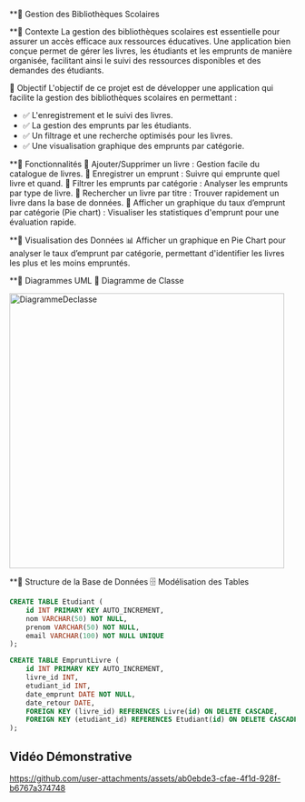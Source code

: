 **📌 Gestion des Bibliothèques Scolaires

**📌 Contexte
La gestion des bibliothèques scolaires est essentielle pour assurer un accès efficace aux ressources éducatives. Une application bien conçue permet de gérer les livres, les étudiants et les emprunts de manière organisée, facilitant ainsi le suivi des ressources disponibles et des demandes des étudiants.

📌 Objectif
L'objectif de ce projet est de développer une application qui facilite la gestion des bibliothèques scolaires en permettant :
- ✅ L'enregistrement et le suivi des livres.
- ✅ La gestion des emprunts par les étudiants.
- ✅ Un filtrage et une recherche optimisés pour les livres.
- ✅ Une visualisation graphique des emprunts par catégorie.

**📌 Fonctionnalités
📍 Ajouter/Supprimer un livre : Gestion facile du catalogue de livres.
📍 Enregistrer un emprunt : Suivre qui emprunte quel livre et quand.
📍 Filtrer les emprunts par catégorie : Analyser les emprunts par type de livre.
📍 Rechercher un livre par titre : Trouver rapidement un livre dans la base de données.
📍 Afficher un graphique du taux d’emprunt par catégorie (Pie chart) : Visualiser les statistiques d'emprunt pour une évaluation rapide.

**📌 Visualisation des Données
📊 Afficher un graphique en Pie Chart pour analyser le taux d’emprunt par catégorie, permettant d'identifier les livres les plus et les moins empruntés.

**📌 Diagrammes UML
🎯 Diagramme de Classe


<img width="484" alt="DiagrammeDeclasse" src="https://github.com/user-attachments/assets/9933b904-02b6-41ee-9b0b-483504ac674a" />


**📌 Structure de la Base de Données
🗄️ Modélisation des Tables
```sql
CREATE TABLE Etudiant (
    id INT PRIMARY KEY AUTO_INCREMENT,
    nom VARCHAR(50) NOT NULL,
    prenom VARCHAR(50) NOT NULL,
    email VARCHAR(100) NOT NULL UNIQUE
);

CREATE TABLE EmpruntLivre (
    id INT PRIMARY KEY AUTO_INCREMENT,
    livre_id INT,
    etudiant_id INT,
    date_emprunt DATE NOT NULL,
    date_retour DATE,
    FOREIGN KEY (livre_id) REFERENCES Livre(id) ON DELETE CASCADE,
    FOREIGN KEY (etudiant_id) REFERENCES Etudiant(id) ON DELETE CASCADE
);
```
## Vidéo Démonstrative

https://github.com/user-attachments/assets/ab0ebde3-cfae-4f1d-928f-b6767a374748




